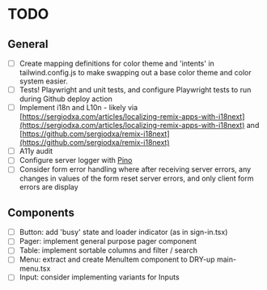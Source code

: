# TODO

## General

- [ ] Create mapping definitions for color theme and 'intents' in tailwind.config.js to make swapping out a base color theme and color system easier.
- [ ] Tests! Playwright and unit tests, and configure Playwright tests to run during Github deploy action
- [ ] Implement i18n and L10n - likely via [https://sergiodxa.com/articles/localizing-remix-apps-with-i18next](https://sergiodxa.com/articles/localizing-remix-apps-with-i18next) and
      [https://github.com/sergiodxa/remix-i18next](https://github.com/sergiodxa/remix-i18next)
- [ ] A11y audit
- [ ] Configure server logger with [Pino](https://github.com/pinojs/pino)
- [ ] Consider form error handling where after receiving server errors, any changes in values of the form reset server errors, and only client form errors are display

## Components

- [ ] Button: add 'busy' state and loader indicator (as in sign-in.tsx)
- [ ] Pager: implement general purpose pager component
- [ ] Table: implement sortable columns and filter / search
- [ ] Menu: extract and create MenuItem component to DRY-up main-menu.tsx
- [ ] Input: consider implementing variants for Inputs
